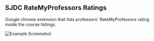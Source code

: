 ## SJDC RateMyProfessors Ratings

Google chrome extension that lists professors' RateMyProfessors rating inside the course listings.

![Example Screenshot](http://i.imgur.com/hZBSoMZ.png)
